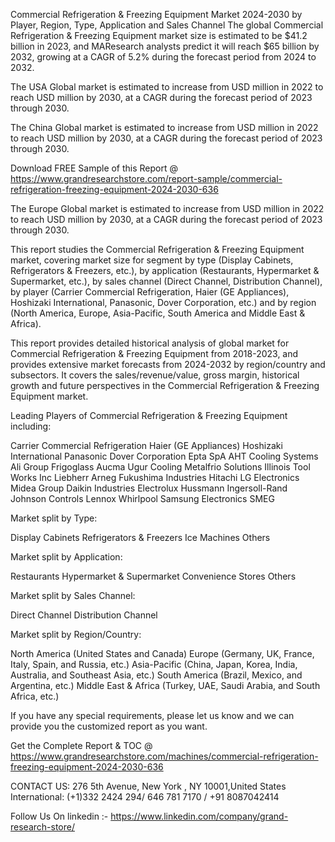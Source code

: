 Commercial Refrigeration & Freezing Equipment Market 2024-2030 by Player, Region, Type, Application and Sales Channel
The global Commercial Refrigeration & Freezing Equipment market size is estimated to be $41.2 billion in 2023, and MAResearch analysts predict it will reach $65 billion by 2032, growing at a CAGR of 5.2% during the forecast period from 2024 to 2032.

The USA Global market is estimated to increase from USD million in 2022 to reach USD million by 2030, at a CAGR during the forecast period of 2023 through 2030.

The China Global market is estimated to increase from USD million in 2022 to reach USD million by 2030, at a CAGR during the forecast period of 2023 through 2030.

Download FREE Sample of this Report @ https://www.grandresearchstore.com/report-sample/commercial-refrigeration-freezing-equipment-2024-2030-636

The Europe Global market is estimated to increase from USD million in 2022 to reach USD million by 2030, at a CAGR during the forecast period of 2023 through 2030.

This report studies the Commercial Refrigeration & Freezing Equipment market, covering market size for segment by type (Display Cabinets, Refrigerators & Freezers, etc.), by application (Restaurants, Hypermarket & Supermarket, etc.), by sales channel (Direct Channel, Distribution Channel), by player (Carrier Commercial Refrigeration, Haier (GE Appliances), Hoshizaki International, Panasonic, Dover Corporation, etc.) and by region (North America, Europe, Asia-Pacific, South America and Middle East & Africa).

This report provides detailed historical analysis of global market for Commercial Refrigeration & Freezing Equipment from 2018-2023, and provides extensive market forecasts from 2024-2032 by region/country and subsectors. It covers the sales/revenue/value, gross margin, historical growth and future perspectives in the Commercial Refrigeration & Freezing Equipment market.

Leading Players of Commercial Refrigeration & Freezing Equipment including:

Carrier Commercial Refrigeration
Haier (GE Appliances)
Hoshizaki International
Panasonic
Dover Corporation
Epta SpA
AHT Cooling Systems
Ali Group
Frigoglass
Aucma
Ugur Cooling
Metalfrio Solutions
Illinois Tool Works Inc
Liebherr
Arneg
Fukushima Industries
Hitachi
LG Electronics
Midea Group
Daikin Industries
Electrolux
Hussmann
Ingersoll-Rand
Johnson Controls
Lennox
Whirlpool
Samsung Electronics
SMEG

Market split by Type:

Display Cabinets
Refrigerators & Freezers
Ice Machines
Others

Market split by Application:

Restaurants
Hypermarket & Supermarket
Convenience Stores
Others

Market split by Sales Channel:

Direct Channel
Distribution Channel

Market split by Region/Country:

North America (United States and Canada)
Europe (Germany, UK, France, Italy, Spain, and Russia, etc.)
Asia-Pacific (China, Japan, Korea, India, Australia, and Southeast Asia, etc.)
South America (Brazil, Mexico, and Argentina, etc.)
Middle East & Africa (Turkey, UAE, Saudi Arabia, and South Africa, etc.)

If you have any special requirements, please let us know and we can provide you the customized report as you want.

Get the Complete Report & TOC @ https://www.grandresearchstore.com/machines/commercial-refrigeration-freezing-equipment-2024-2030-636

CONTACT US:
276 5th Avenue, New York , NY 10001,United States
International: (+1)332 2424 294/ 646 781 7170 / +91 8087042414

Follow Us On linkedin :- https://www.linkedin.com/company/grand-research-store/

